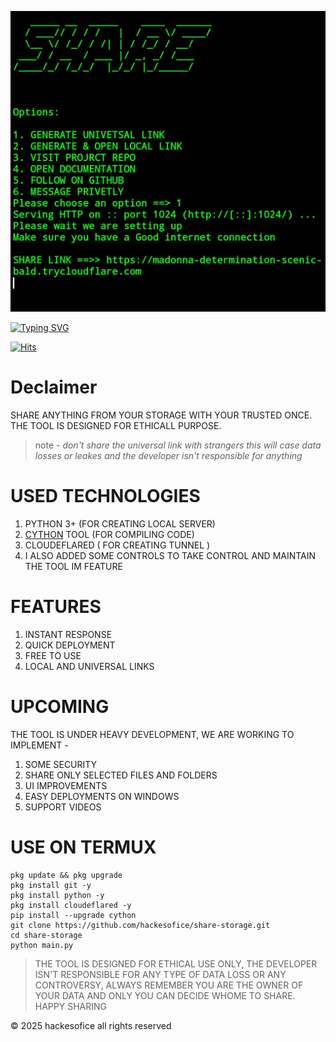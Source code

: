 [![SHARING SCREENSHOT](https://raw.githubusercontent.com/hackesofice/Z/refs/heads/main/Share-Tool/IMG_20250216_203757.jpg)](https://youtube.com/@hackesofice)

[![Typing SVG](https://readme-typing-svg.herokuapp.com?font=Fira+Code&weight=700&duration=2000&pause=1000&center=true&vCenter=true&random=true&width=435&lines=DON'T+FORGET+TO+STAR+THE+REPOSITORY;GET+A+LINK+TO+SHARE+ANYTHING+;WE+AREN'T+RESPONSIBLE+FOR+ANYTHING)](https://git.io/typing-svg)

[![Hits](https://hits.seeyoufarm.com/api/count/incr/badge.svg?url=https%3A%2F%2Fgithub.com%2Fhackesofice%2Fshare-storage.git&count_bg=%2379C83D&title_bg=%23555555&icon=&icon_color=%23E7E7E7&title=hits&edge_flat=false)](https://hits.seeyoufarm.com)

# Declaimer
SHARE ANYTHING FROM YOUR STORAGE WITH YOUR TRUSTED ONCE. THE TOOL IS DESIGNED FOR ETHICALL PURPOSE.

> note - _don't share the universal link with strangers this will case data losses or leakes and the developer isn't responsible for anything_

# USED TECHNOLOGIES 
1. PYTHON 3+ (FOR CREATING LOCAL SERVER)
2. <a href="https://github.com/hackesofice/Encrypt-python.git">CYTHON</a> TOOL (FOR COMPILING CODE)
3. CLOUDEFLARED ( FOR CREATING TUNNEL )
4. I ALSO ADDED SOME CONTROLS TO TAKE CONTROL AND MAINTAIN THE TOOL IM FEATURE 

# FEATURES 
1. INSTANT RESPONSE
2. QUICK DEPLOYMENT
3. FREE TO USE
4. LOCAL AND UNIVERSAL LINKS
   

# UPCOMING 
THE TOOL IS UNDER HEAVY DEVELOPMENT, WE ARE WORKING TO IMPLEMENT -
1. SOME SECURITY
2. SHARE ONLY SELECTED FILES AND FOLDERS
3. UI IMPROVEMENTS
4. EASY DEPLOYMENTS ON WINDOWS
5. SUPPORT VIDEOS



# USE ON TERMUX 
```
pkg update && pkg upgrade 
pkg install git -y
pkg install python -y
pkg install cloudeflared -y
pip install --upgrade cython
git clone https://github.com/hackesofice/share-storage.git
cd share-storage
python main.py
```

> THE TOOL IS DESIGNED FOR ETHICAL USE ONLY, THE DEVELOPER ISN'T RESPONSIBLE FOR ANY TYPE OF DATA LOSS OR ANY CONTROVERSY, ALWAYS REMEMBER YOU ARE THE OWNER OF YOUR DATA AND ONLY YOU CAN DECIDE WHOME TO SHARE.              HAPPY SHARING


<p>&copy 2025 hackesofice all rights reserved</p>
